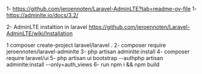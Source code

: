 1- https://github.com/jeroennoten/Laravel-AdminLTE?tab=readme-ov-file
1- https://adminlte.io/docs/3.2/

2- AdminLTE instaltion in laravel
   https://github.com/jeroennoten/Laravel-AdminLTE/wiki/Installation

1 composer create-project laravel/laravel .
2- composer require jeroennoten/laravel-adminlte
3- php artisan adminlte:install
4- composer require laravel/ui
5- php artisan ui bootstrap --authphp artisan adminlte:install --only=auth_views
6- run npm i && npm build